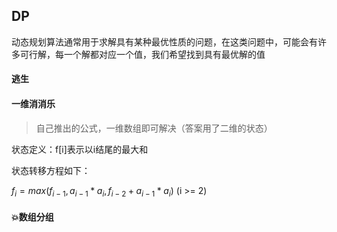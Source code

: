 ## DP

动态规划算法通常用于求解具有某种最优性质的问题，在这类问题中，可能会有许多可行解，每一个解都对应一个值，我们希望找到具有最优解的值

#### 逃生

#### 一维消消乐

>  自己推出的公式，一维数组即可解决（答案用了二维的状态）

状态定义：f[i]表示以i结尾的最大和

状态转移方程如下：

$f_i = max(f_{i-1},  a_{i-1}*a_i,  f_{i-2}+a_{i-1}*a_i)$ (i >= 2)

#### :boom:数组分组

